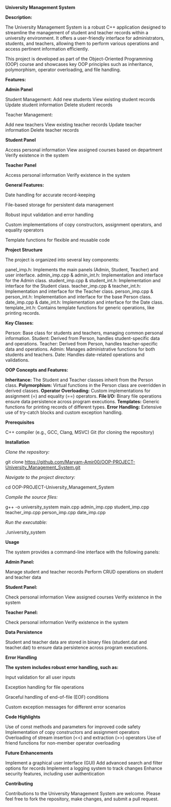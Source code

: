 **University Management System**

**Description:**

The University Management System is a robust C++ application designed to streamline the management of student and teacher records within a university environment. It offers a user-friendly interface for administrators, students, and teachers, allowing them to perform various operations and access pertinent information efficiently.

This project is developed as part of the Object-Oriented Programming (OOP) course and showcases key OOP principles such as inheritance, polymorphism, operator overloading, and file handling.

**Features:**

**Admin Panel**

Student Management:
Add new students
View existing student records
Update student information
Delete student records

Teacher Management:

Add new teachers
View existing teacher records
Update teacher information
Delete teacher records

**Student Panel**

Access personal information
View assigned courses based on department
Verify existence in the system

**Teacher Panel**

Access personal information
Verify existence in the system

**General Features:**

Date handling for accurate record-keeping

File-based storage for persistent data management

Robust input validation and error handling

Custom implementations of copy constructors, assignment operators, and equality operators

Template functions for flexible and reusable code

**Project Structure**

The project is organized into several key components:

panel_imp.h: Implements the main panels (Admin, Student, Teacher) and user interface.
admin_imp.cpp & admin_int.h: Implementation and interface for the Admin class.
student_imp.cpp & student_int.h: Implementation and interface for the Student class.
teacher_imp.cpp & teacher_int.h: Implementation and interface for the Teacher class.
person_imp.cpp & person_int.h: Implementation and interface for the base Person class.
date_imp.cpp & date_int.h: Implementation and interface for the Date class.
template_int.h: Contains template functions for generic operations, like printing records.

**Key Classes:**

Person: Base class for students and teachers, managing common personal information.
Student: Derived from Person, handles student-specific data and operations.
Teacher: Derived from Person, handles teacher-specific data and operations.
Admin: Manages administrative functions for both students and teachers.
Date: Handles date-related operations and validations.

**OOP Concepts and Features:**

**Inheritance:** The Student and Teacher classes inherit from the Person class.
**Polymorphism:** Virtual functions in the Person class are overridden in derived classes.
**Operator Overloading:** Custom implementations for assignment (=) and equality (==) operators.
**File I/O:** Binary file operations ensure data persistence across program executions.
**Templates:** Generic functions for printing records of different types.
**Error Handling:** Extensive use of try-catch blocks and custom exception handling.

**Prerequisites**

C++ compiler (e.g., GCC, Clang, MSVC)
Git (for cloning the repository)

**Installation**

_Clone the repository:_

git clone https://github.com/Maryam-Amir00/OOP-PROJECT-University_Management_System.git

_Navigate to the project directory:_

cd OOP-PROJECT-University_Management_System

_Compile the source files:_

g++ -o university_system main.cpp admin_imp.cpp student_imp.cpp teacher_imp.cpp person_imp.cpp date_imp.cpp

_Run the executable:_

./university_system

**Usage**

The system provides a command-line interface with the following panels:

**Admin Panel:**

Manage student and teacher records
Perform CRUD operations on student and teacher data

**Student Panel:**

Check personal information
View assigned courses
Verify existence in the system

**Teacher Panel:**

Check personal information
Verify existence in the system

**Data Persistence**

Student and teacher data are stored in binary files (student.dat and teacher.dat) to ensure data persistence across program executions.

**Error Handling**

**The system includes robust error handling, such as:**

Input validation for all user inputs

Exception handling for file operations

Graceful handling of end-of-file (EOF) conditions

Custom exception messages for different error scenarios

**Code Highlights**

Use of const methods and parameters for improved code safety
Implementation of copy constructors and assignment operators
Overloading of stream insertion (<<) and extraction (>>) operators
Use of friend functions for non-member operator overloading

**Future Enhancements**

Implement a graphical user interface (GUI)
Add advanced search and filter options for records
Implement a logging system to track changes
Enhance security features, including user authentication

**Contributing**

Contributions to the University Management System are welcome. Please feel free to fork the repository, make changes, and submit a pull request.

